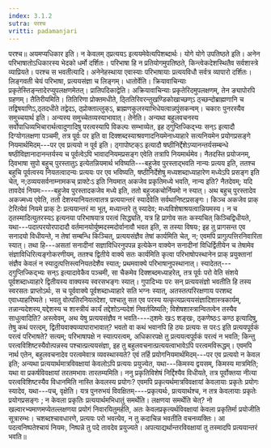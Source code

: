 ```yaml
---
index: 3.1.2
sutra: परश्च
vritti: padamanjari
---
```


 परश्च॥ अयमप्यधिकार इति। न केवलम् ठ्प्रत्ययऽ इत्ययमेवेत्यपिशब्दार्थः। योगे योगे उपतिष्ठते इति। अनेन परिभाषातोऽधिकारस्य भेदको धर्मो दर्शितः। परिभाषा हि न प्रतियोगमुपतिष्ठते, किन्त्वेकदेशस्थितैव सर्वशास्त्रे व्याप्रियते। परश्च स भवतीत्यादि। अनेनेहस्थाया एवास्याः परिभाषायाः प्रत्ययविधौ सर्वत्र व्यापारो दर्शितः। लिङ्गवती चेयं परिभाषा, प्रत्ययसंज्ञा च लिङ्गम्। धातोर्वेति। क्रियावाचिन्याः प्रकृतेस्तिङ्न्तादेरप्युपलक्षणमेतत्। प्रातिपदिकाद्वेति। अक्रियावाचिन्याः प्रकृतेरिदमुपलक्षणम्, तेन ङ्यापोरपि ग्रहणम्। तैतिरीयमिति। तितिरिणा प्रोक्तमधीते, ठ्तितिरिवरन्तुखण्डिकोखाच्छण्ऽ ठ्च्छन्दोब्राह्मणानि च तद्विषयाणिऽ,ठ्तदधीते तद्वेदऽ, ठ्प्रोक्ताल्लुक्ऽ, ब्राह्मणकुलस्याभिधेयत्वान्नपुंसकन्वम्। चकारः पुनरस्यैव समुच्चयार्थ इति। अन्यस्य समुच्चेतव्यस्याभावात्। तेनेति। अन्यथा बहुलवचनस्य सर्वोपाधिव्यभिचारार्थत्वादुणादिषु परत्वस्यापि विकल्पः सम्भाव्येत, इह ठ्गुप्तिज्किद्भ्यः सन्ऽ इत्यादौ दिग्योगलक्षणा पञ्चमी, तत्र पूर्वः पर इति वा दिक्शब्दस्याश्रवणादनियमेनाध्याहारे सत्यनियमेन प्रयोगप्रसङ्गे नियमार्थमिदम्---पर एव प्रत्ययो न पूर्व इति। ठ्गापोष्टक्ऽ इत्यादौ षष्ठीनिर्द्देशेऽप्यानन्तर्यसम्बन्धे षष्ठीविज्ञानादानन्तर्यस्य च पूर्वत्वेऽपि भावादनियमप्रसङ्ग एवेति तत्रापि नियमार्थमेव। नैतदस्ति प्रयोजनम्, ठ्विभाषा सुपो बहुच् पुरस्तातुऽ इत्येतन्नियमार्थ भविष्यति---बहुजेव पुरस्ताद्भवति नान्यः प्रत्यय इति, ततश्च बहुचि पूर्वत्वस्य नियतत्वादन्यः प्रत्ययः पर एव भविष्यति, षष्ठीनिर्देशेषु मध्यशब्दाध्याहारेण मध्येऽपि प्रसङ्ग इति चेत्, न;ठव्ययसर्वनाम्नामकच् प्राक्टेःऽ इति नियमात् अकजेव प्रकृतिमध्ये भवति, नान्य इति? नैतदेवम्; यदि तावदेवं नियमः----बहुजेव पुरस्तादकजेव मध्ये इति, ततो बहुजकचोर्नियमो न स्यात्। अथ बहुच् पुरस्तादेव अकज्मध्य एवेति, ततो देशस्यानियतत्वातत्र प्रत्ययान्तरं स्यादेवेति सर्वथानिष्टप्रसङ्गः। किञ्च अकजेव प्राक् टेरित्येवं नियमे प्राक् टेः प्रत्ययान्तरं मा भूत्, मध्यान्तरे तु स्यादेव; मध्यविशेषाश्रयत्वान्नियमस्य। न च ठ्तस्मादित्युतरस्यऽ इत्यनया परिभाषयात्र परत्वं सिद्ध्यति, यत्र हि प्रागोव सतः कस्यचित् किञ्चिद्विधीयते, यथा---पदात्परयोरपादादौ वर्तमानयोर्युष्मदस्मदोर्वानावौ भवत इति, स तस्या विषयः; इह तु प्रागसन्त एव सनादयो विधीयन्ते, न तेषां सम्बन्धि किञ्चित्, प्रत्ययसंज्ञैव तेषां कार्यमिति चेत्, न; एवमपि प्रागुत्पत्तिरनिवारिता स्यात्। तथा हि---असतां सनादीनां सज्ञाविधिरनुपपन्न इत्येकेन वाक्येन सनादीनां विधिर्द्वितीयेन च तेषामेव संज्ञाविधिरित्यङ्गोकरणीयम्, ततश्च द्वितीये वाक्ये सतः कार्यमिति कृत्वा परिभाषोपस्थानेन प्राक् प्रयुक्तानां संज्ञैव केवलं न स्यादुत्पत्तिस्त्वनियतदेशैव स्यात्; प्रथमवाक्ये परिभाषानुपस्थानात्। स्यादेतत्---ठ्गुप्तिज्किद्भ्यः सन्ऽ इत्यादावेकैव पञ्चमी, सा चैकमेव दिक्शब्दमध्याहरेत्, तत्र पूर्वः परो वेति संशये पूर्वशब्दाध्याहारे द्वितीयस्य वाक्यस्य स्वरसभङ्गः स्यात्। गुपादिभ्यः परः सन् प्रत्ययसंज्ञो भवतीति हि तस्य स्वरसतः प्राप्तोऽर्थः, स च पूर्ववाक्ये पूर्वशब्दाध्याहारे सति भग्नः स्यात्, अतस्तत्परिरक्षणाय परशब्द एवाध्याहरिष्यते। भवतु वोत्पतिरनियतदेशा, पश्चातु सत एव परस्य यत्कृत्यप्रत्ययसंज्ञादिशास्त्रकार्यम्, तन्नान्यदेशस्य,यद्देशस्य च शास्त्रीयं कार्यं तद्देशोऽन्यदेशं निवर्तयिष्यति; विशेषशास्त्रान्वितत्वेन तस्यैव साधुत्वादिति? अस्त्वेवम्, अथ येषु प्रत्ययसंज्ञैव न भवति----ठ्शमेः खःऽ शङ्खः, ठ्कणेष्ठःऽ कण्ठ इत्यादिषु, तेषु कथं परत्दम्, द्वितीयवाक्यव्यापाराभावात्? भवतो वा कथं भवानपि हि ठ्यः प्रत्ययः स परःऽ इति प्रत्ययपूर्वकं परत्वं परिभाषते? सत्यम्; परिभाषापक्षे न स्यात्परत्वम्, अधिकारपक्षे तु प्रत्ययत्वपूर्वकं परत्वं न भवति; किन्तु परत्वविशिष्टस्यैवोत्पन्नस्य पश्चात्प्रत्ययसंज्ञा, इह तु बहुलवचनात्प्रत्ययत्वाभावेऽपि परत्वमविरूद्धम्। एवमपि नार्थ एतेन, बहुलवचनादेव परत्वमेवात्र व्यवस्थास्यते? एवं तर्हि प्रयोगनियमार्थमिदम्---पर एव प्रत्ययो न केवल इति; अन्यथा प्रत्ययार्थमात्रविवक्षायां केवलोऽपि प्रत्ययः प्रयुज्येत, यथा---किमस्य द्वयसम्, किमस्य मात्रमिति; यथा वा प्रकर्षविवक्षायां तरतमभावः तारतम्यमिति। ननु प्रकृतिविशेषं निर्द्दिश्यैव विधीयते, तत्र पूर्वोक्तया नीत्या परत्वविशिष्टस्यैव विधानमिति नास्ति केवलस्य प्रयोगः? एवमपि प्रकृत्यर्थमात्रविवक्षायां केवलायाः प्रकृतेः प्रयोगः स्यादेव, यथा---पच्, वृक्षेति। यत्र पुनरुभयं विवक्षितम्----प्रकृत्यर्थः, प्रत्ययार्थश्च, न तत्र केवलायाः प्रकृतेः प्रयोगप्रसङ्गः ; न केवला प्रकृतिः प्रत्ययार्थमभिधातुं समर्थेति। लक्षणया समर्थेति चेत्? नो खल्वारभ्यमाणमप्येतल्लक्षणया प्रयोगं निवारयितुमर्हति, अतः केवलप्रकृत्यर्थविवक्षायां केवला प्रकृतिर्मा प्रयोजीति सूत्रारम्भः। चशब्दश्चावधारणे, प्रत्ययः परो भवत्येव, न तु कदाचिन्न भवतीति वचनव्यक्तिः। आ पदत्वनिष्पतेश्चायं नियमः, निष्पन्ने तु पदे तावदेव प्रयुज्यते। अपत्याद्यर्थान्तरविवक्षायां तु तस्मादपि प्रत्ययान्तरं भवति॥